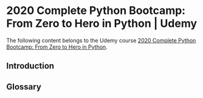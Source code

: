 # 2020 Complete Python Bootcamp: From Zero to Hero in Python | Udemy
The following content belongs to the Udemy course [2020 Complete Python Bootcamp: From Zero to Hero in Python](https://www.udemy.com/course/complete-python-bootcamp/).

## Introduction

## Glossary
